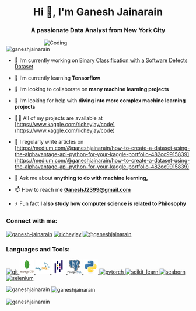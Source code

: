 
<h1 align="center">Hi 👋, I'm Ganesh Jainarain</h1>
<h3 align="center">A passionate Data Analyst from New York City</h3>
<img align="right" alt="Coding" width="400" src="https://i.pinimg.com/originals/e4/26/70/e426702edf874b181aced1e2fa5c6cde.gif" >

<p align="left"> <img src="https://komarev.com/ghpvc/?username=ganeshjainarain&label=Profile%20views&color=0e75b6&style=flat" alt="ganeshjainarain" /> </p>



- 🔭 I’m currently working on [Binary Classification with a Software Defects Dataset](https://www.kaggle.com/competitions/playground-series-s3e23/overview)

- 🌱 I’m currently learning **Tensorflow**

- 👯 I’m looking to collaborate on **many machine learning projects**

- 🤝 I’m looking for help with **diving into more complex machine learning projects**

- 👨‍💻 All of my projects are available at [https://www.kaggle.com/richeyjay/code](https://www.kaggle.com/richeyjay/code)

- 📝 I regularly write articles on [https://medium.com/@ganeshjainarain/how-to-create-a-dataset-using-the-alphavantage-api-python-for-your-kaggle-portfolio-482cc9915839](https://medium.com/@ganeshjainarain/how-to-create-a-dataset-using-the-alphavantage-api-python-for-your-kaggle-portfolio-482cc9915839)

- 💬 Ask me about **anything to do with machine learning,**

- 📫 How to reach me **GaneshJ2399@gmail.com**

- ⚡ Fun fact **I also study how computer science is related to Philosophy**

<h3 align="left">Connect with me:</h3>
<p align="left">
<a href="https://linkedin.com/in/ganesh-jainarain" target="blank"><img align="center" src="https://raw.githubusercontent.com/rahuldkjain/github-profile-readme-generator/master/src/images/icons/Social/linked-in-alt.svg" alt="ganesh-jainarain" height="30" width="40" /></a>
<a href="https://kaggle.com/richeyjay" target="blank"><img align="center" src="https://raw.githubusercontent.com/rahuldkjain/github-profile-readme-generator/master/src/images/icons/Social/kaggle.svg" alt="richeyjay" height="30" width="40" /></a>
<a href="https://medium.com/@ganeshjainarain" target="blank"><img align="center" src="https://raw.githubusercontent.com/rahuldkjain/github-profile-readme-generator/master/src/images/icons/Social/medium.svg" alt="@ganeshjainarain" height="30" width="40" /></a>
</p>

<h3 align="left">Languages and Tools:</h3>
<p align="left"> <a href="https://git-scm.com/" target="_blank" rel="noreferrer"> <img src="https://www.vectorlogo.zone/logos/git-scm/git-scm-icon.svg" alt="git" width="40" height="40"/> </a> <a href="https://www.mongodb.com/" target="_blank" rel="noreferrer"> <img src="https://raw.githubusercontent.com/devicons/devicon/master/icons/mongodb/mongodb-original-wordmark.svg" alt="mongodb" width="40" height="40"/> </a> <a href="https://www.mysql.com/" target="_blank" rel="noreferrer"> <img src="https://raw.githubusercontent.com/devicons/devicon/master/icons/mysql/mysql-original-wordmark.svg" alt="mysql" width="40" height="40"/> </a> <a href="https://pandas.pydata.org/" target="_blank" rel="noreferrer"> <img src="https://raw.githubusercontent.com/devicons/devicon/2ae2a900d2f041da66e950e4d48052658d850630/icons/pandas/pandas-original.svg" alt="pandas" width="40" height="40"/> </a> <a href="https://www.postgresql.org" target="_blank" rel="noreferrer"> <img src="https://raw.githubusercontent.com/devicons/devicon/master/icons/postgresql/postgresql-original-wordmark.svg" alt="postgresql" width="40" height="40"/> </a> <a href="https://www.python.org" target="_blank" rel="noreferrer"> <img src="https://raw.githubusercontent.com/devicons/devicon/master/icons/python/python-original.svg" alt="python" width="40" height="40"/> </a> <a href="https://pytorch.org/" target="_blank" rel="noreferrer"> <img src="https://www.vectorlogo.zone/logos/pytorch/pytorch-icon.svg" alt="pytorch" width="40" height="40"/> </a> <a href="https://scikit-learn.org/" target="_blank" rel="noreferrer"> <img src="https://upload.wikimedia.org/wikipedia/commons/0/05/Scikit_learn_logo_small.svg" alt="scikit_learn" width="40" height="40"/> </a> <a href="https://seaborn.pydata.org/" target="_blank" rel="noreferrer"> <img src="https://seaborn.pydata.org/_images/logo-mark-lightbg.svg" alt="seaborn" width="40" height="40"/> </a> <a href="https://www.selenium.dev" target="_blank" rel="noreferrer"> <img src="https://raw.githubusercontent.com/detain/svg-logos/780f25886640cef088af994181646db2f6b1a3f8/svg/selenium-logo.svg" alt="selenium" width="40" height="40"/> </a> </p>

<p><img align="left" src="https://github-readme-stats.vercel.app/api/top-langs?username=ganeshjainarain&show_icons=true&locale=en&layout=compact" alt="ganeshjainarain" /></p>

<p>&nbsp;<img align="center" src="https://github-readme-stats.vercel.app/api?username=ganeshjainarain&show_icons=true&locale=en" alt="ganeshjainarain" /></p>

<p><img align="center" src="https://github-readme-streak-stats.herokuapp.com/?user=ganeshjainarain&" alt="ganeshjainarain" /></p>
